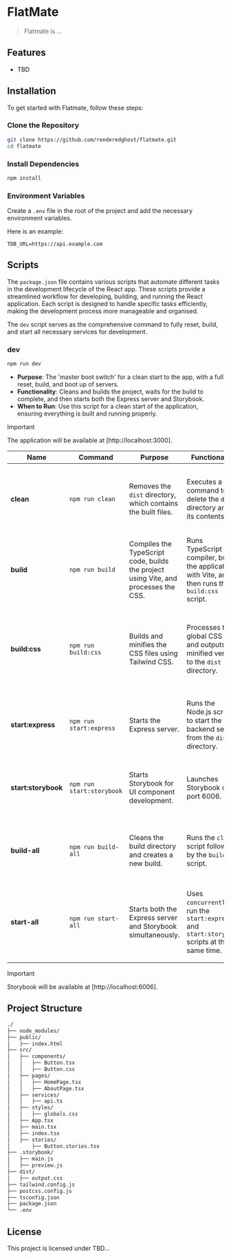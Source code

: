 # FlatMate

> Flatmate is ...

## Features

- TBD

## Installation

To get started with Flatmate, follow these steps:

### Clone the Repository

```sh
git clone https://github.com/renderedghost/flatmate.git
cd flatmate
```

### Install Dependencies

```sh
npm install
```

### Environment Variables

Create a `.env` file in the root of the project and add the necessary environment variables.

Here is an example:

```env
TDB_URL=https://api.example.com
```

## Scripts

The `package.json` file contains various scripts that automate different tasks in the development lifecycle of the React app. These scripts provide a streamlined workflow for developing, building, and running the React application. Each script is designed to handle specific tasks efficiently, making the development process more manageable and organised.

The `dev` script serves as the comprehensive command to fully reset, build, and start all necessary services for development.

### dev

```zsh
npm run dev
```

- **Purpose**: The 'master boot switch' for a clean start to the app, with a full reset, build, and boot up of servers.
- **Functionality**: Cleans and builds the project, waits for the build to complete, and then starts both the Express server and Storybook.
- **When to Run**: Use this script for a clean start of the application, ensuring everything is built and running properly.

> [!IMPORTANT]
> The application will be available at [http://localhost:3000].


| **Name**            | **Command**               | **Purpose**                                                                         | **Functionality**                                                                                 | **When to Run**                                                                                                   |
| ------------------- | ------------------------- | ----------------------------------------------------------------------------------- | ------------------------------------------------------------------------------------------------- | ----------------------------------------------------------------------------------------------------------------- |
| **clean**           | `npm run clean`           | Removes the `dist` directory, which contains the built files.                       | Executes a command to delete the `dist` directory and all its contents.                           | Use this script to clean up the build artifacts before creating a new build.                                      |
| **build**           | `npm run build`           | Compiles the TypeScript code, builds the project using Vite, and processes the CSS. | Runs TypeScript compiler, builds the application with Vite, and then runs the `build:css` script. | Execute this script to generate a new build of the application.                                                   |
| **build:css**       | `npm run build:css`       | Builds and minifies the CSS files using Tailwind CSS.                               | Processes the global CSS file and outputs a minified version to the `dist` directory.             | This script is automatically called by the `build` script but can be run separately if only CSS changes are made. |
| **start:express**   | `npm run start:express`   | Starts the Express server.                                                          | Runs the Node.js script to start the backend server from the `dist` directory.                    | Use this script to start the backend server, usually after a successful build.                                    |
| **start:storybook** | `npm run start:storybook` | Starts Storybook for UI component development.                                      | Launches Storybook on port 6006.                                                                  | Execute this script to start Storybook and develop or test UI components in isolation.                            |
| **build-all**       | `npm run build-all`       | Cleans the build directory and creates a new build.                                 | Runs the `clean` script followed by the `build` script.                                           | Use this script to reset the build environment and generate a fresh build.                                        |
| **start-all**       | `npm run start-all`       | Starts both the Express server and Storybook simultaneously.                        | Uses `concurrently` to run the `start:express` and `start:storybook` scripts at the same time.    | Execute this script to run both the backend server and Storybook together, useful for development.                |


> [!IMPORTANT]
> Storybook will be available at [http://localhost:6006].



## Project Structure

```sh
./
├── node_modules/
├── public/
│   ├── index.html
├── src/
│   ├── components/
│   │   ├── Button.tsx
│   │   ├── Button.css
│   ├── pages/
│   │   ├── HomePage.tsx
│   │   ├── AboutPage.tsx
│   ├── services/
│   │   ├── api.ts
│   ├── styles/
│   │   ├── globals.css
│   ├── App.tsx
│   ├── main.tsx
│   ├── index.tsx
│   ├── stories/
│       ├── Button.stories.tsx
├── .storybook/
│   ├── main.js
│   ├── preview.js
├── dist/
│   ├── output.css
├── tailwind.config.js
├── postcss.config.js
├── tsconfig.json
├── package.json
└── .env
```

## License

This project is licensed under TBD...

